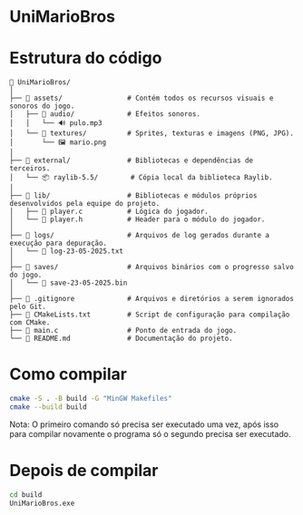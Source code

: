 # UniMarioBros

# Estrutura do código
```
📁 UniMarioBros/
│
├── 📁 assets/                # Contém todos os recursos visuais e sonoros do jogo.
│   ├── 📁 audio/             # Efeitos sonoros.
│   │   └── 🔊 pulo.mp3
│   └── 📁 textures/          # Sprites, texturas e imagens (PNG, JPG).
│       └── 🖼️ mario.png
│
├── 📁 external/              # Bibliotecas e dependências de terceiros.
│   └── 📦 raylib-5.5/        # Cópia local da biblioteca Raylib.
│
├── 📁 lib/                   # Bibliotecas e módulos próprios desenvolvidos pela equipe do projeto.
│   ├── 📄 player.c           # Lógica do jogador.
│   └── 📄 player.h           # Header para o módulo do jogador.
│
├── 📁 logs/                  # Arquivos de log gerados durante a execução para depuração.
│   └── 📝 log-23-05-2025.txt
│
├── 📁 saves/                 # Arquivos binários com o progresso salvo do jogo.
│   └── 💾 save-23-05-2025.bin
│
├── 📄 .gitignore             # Arquivos e diretórios a serem ignorados pelo Git.
├── 📄 CMakeLists.txt         # Script de configuração para compilação com CMake.
├── 📄 main.c                 # Ponto de entrada do jogo.
└── 📄 README.md              # Documentação do projeto.
```

# Como compilar
```sh
cmake -S . -B build -G "MinGW Makefiles"
cmake --build build
```
Nota: O primeiro comando só precisa ser executado uma vez, após isso para compilar novamente o programa só o segundo precisa ser executado.

# Depois de compilar
```sh
cd build
UniMarioBros.exe
```
